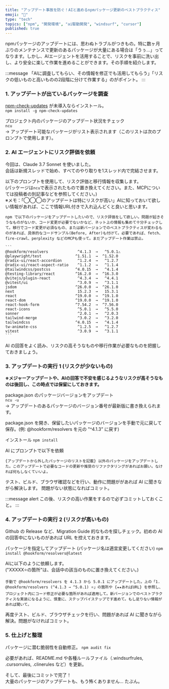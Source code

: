 ```yaml
---
title: "アップデート事故を防ぐ！AIと進めるnpmパッケージ更新のベストプラクティス"
emoji: "🐸"
type: "tech"
topics: ["npm", "開発環境", "ai駆動開発", "windsurf", "cursor"]
published: true
---
```


npmパッケージのアップデートには、思わぬトラブルがつきもの。特に数ヶ月ぶりのメンテナンスで更新のあるパッケージが大量にある場合は「うぅ…」ってなります。しかし、AIエージェントを活用することで、リスクを事前に洗い出し、より安全に楽して作業を進めることができます。その手順を紹介します。

:::message
「AIに調査してもらい、その情報を修正でも活用してもらう」「リスクの低いものと高いものの2段階に分けて作業する」のがポイント。
:::

### 1. アップデートが出ているパッケージを調査

[npm-check-updates](https://www.npmjs.com/package/npm-check-updates) が未導入ならインストール。  
`npm install -g npm-check-updates`

プロジェクト内のパッケージのアップデート状況をチェック  
`ncu`  
→ アップデート可能なパッケージがリスト表示されます（このリストは次のプロンプトで使用します）。

### 2. AI エージェントにリスク評価を依頼

今回は、Claude 3.7 Sonnet を使いました。  
会話は新規スレッドで始め、すべてのやり取りを1スレッド内で完結させます。

以下のプロンプトを使用して、リスク評価と移行情報を収集します。  
(パッケージは`ncu`で表示されたもので置き換えてください。また、MCPについては投稿者の別記事などを参照してください。)  
※メモ：「◯◯◯のアップデートは特にリスクが高い」AIに知っておいて欲しい情報があれば、ここで情報URL付きで入れ込んどくと良いと思います。

````text
npm で以下のパッケージをアップデートしたいので、リスク評価をして欲しい。問題が起きそうなものがないか、コード変更が必要でないかなど、ネット上の情報も集めて十分チェックして。移行でコード変更が必須なもの、または新バージョンでのベストプラクティスが変わるものがあれば、具体的なコードサンプル(Before, After)も付けて。必要であれば、fetch、fire-crawl、perplexity などのMCPも使って。まだアップデート作業は禁止。

```
@hookform/resolvers             ^4.1.3  →   ^5.0.1⚠️
@playwright/test               ^1.51.1  →  ^1.52.0
@radix-ui/react-accordion       ^1.2.4  →   ^1.2.7
@radix-ui/react-aspect-ratio    ^1.1.2  →   ^1.1.4
@tailwindcss/postcss           ^4.0.15  →   ^4.1.4
@testing-library/react         ^16.2.0  →  ^16.3.0
@vitejs/plugin-react            ^4.3.4  →   ^4.4.1
@vitest/ui                      ^3.0.9  →   ^3.1.1
jsdom                          ^26.0.0  →  ^26.1.0
next                            15.2.3  →   15.3.1
react                          ^19.0.0  →  ^19.1.0
react-dom                      ^19.0.0  →  ^19.1.0
react-hook-form                ^7.54.2  →  ^7.56.0
react-icons                     ^5.0.1  →   ^5.5.0
sonner                          ^2.0.1  →   ^2.0.3
tailwind-merge                  ^3.0.2  →   ^3.2.0
tailwindcss                    ^4.0.15  →   ^4.1.4
tw-animate-css                  ^1.2.5  →   ^1.2.7
vitest                          ^3.0.9  →   ^3.1.1
```
````

AI の回答をよく読み、リスクの高そうなものや移行作業が必要なものを把握しておきましょう。

### 3. アップデートの実行 1 (リスクが少ないもの)

**※メジャーアップデートや、AIの回答で不安を感じるようなリスクが高そうなものは後回し、この時点では保留にしておきます。**

package.json のパッケージバージョンをアップデート  
`ncu -u`  
→ アップデートのあるパッケージのバージョン番号が最新版に書き換えられます。

package.json を開き、保留したいパッケージのバージョンを手動で元に戻して保存。(例: @hookform/resolvers を元の "^4.1.3” に戻す)

インストール
`npm install`

AI にプロンプトで以下を依頼

```text
{アップデートから外したパッケージのリストを記載} 以外のパッケージをアップデートした。このアップデートで必要なコードの更新や推奨のリファクタリングがあればお願い。なければ何もしなくていいよ。
```

テスト、ビルド、ブラウザ確認などを行い、動作に問題ががあれば AI に聞きながら解決します。
問題がない状態になればコミット。

:::message alert
この後、リスクの高い作業をするので必ずコミットしておくこと。
:::

### 4. アップデートの実行 2 (リスクが高いもの)

Github の Release など、Migration Guide 的なものを探しチェック。初めの AI の回答中にないものがあれば URL を控えておきます。

パッケージを指定してアップデート (パッケージ名は適宜変更してください)
`npm install @hookform/resolvers@latest`

AIに以下のように依頼します。  
("XXXXX⭐️の箇所"は、会話中の該当のものに置き換えてください。)

```text
手動で @hookform/resolvers を 4.1.3 から 5.0.1 にアップデートした。上の「1. @hookform/resolvers (^4.1.3 → ^5.0.1) ⭐️」の箇所や {★★あればURL} を参照し、プロジェクト内にコード修正が必要な箇所があれば適用して。新バージョンでのベストプラクティスな実装になるように、慎重に、ステップバイステップです進めて。もし足りない情報があれば聞いて。
```

再度テスト、ビルド、ブラウザチェックを行い、問題があれば AI に聞きながら解決。問題がなければコミット。

### 5. 仕上げと整理

パッケージに潜む脆弱性を自動修正。
`npm audit fix`

必要があれば、README.md や各種ルールファイル（.windsurfrules, .cursorrules, .clinerules など）を更新。

そして、最後にコミットで完了！  
大量のパッケージのアップデートも、もう怖くありません… たぶん。
